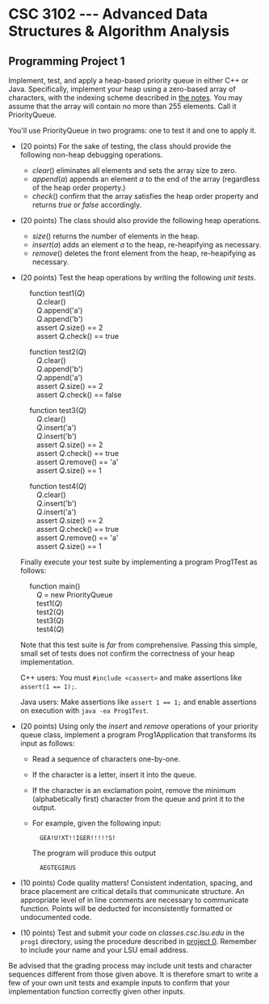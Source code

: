 # CSC 3102 --- Advanced Data Structures & Algorithm Analysis

## Programming Project 1

Implement, test, and apply a heap-based priority queue in either C++ or Java. Specifically, implement your heap using a zero-based array of characters, with the indexing scheme described in [the notes](topic5.html). You may assume that the array will contain no more than 255 elements. Call it PriorityQueue.

You'll use PriorityQueue in two programs: one to test it and one to apply it.

- (20 points) For the sake of testing, the class should provide the following non-heap debugging operations.

	- *clear*() eliminates all elements and sets the array size to zero.
	- *append*($a$) appends an element $a$ to the end of the array (regardless of the heap order property.)
	- *check*() confirm that the array satisfies the heap order property and returns *true* or *false* accordingly.

- (20 points) The class should also provide the following heap operations.

	- *size*() returns the number of elements in the heap.
	- *insert*($a$) adds an element $a$ to the heap, re-heapifying as necessary.
	- *remove*() deletes the front element from the heap, re-heapifying as necessary.

- (20 points) Test the heap operations by writing the following *unit tests*.

	&emsp; function test1(*Q*)  
	&emsp;&emsp; *Q*.clear()  
	&emsp;&emsp; *Q*.append('a')  
	&emsp;&emsp; *Q*.append('b')  
	&emsp;&emsp; assert *Q*.size() == 2  
	&emsp;&emsp; assert *Q*.check() == true  

	&emsp; function test2(*Q*)  
	&emsp;&emsp; *Q*.clear()  
	&emsp;&emsp; *Q*.append('b')  
	&emsp;&emsp; *Q*.append('a')  
	&emsp;&emsp; assert *Q*.size() == 2  
	&emsp;&emsp; assert *Q*.check() == false  

	&emsp; function test3(*Q*)  
	&emsp;&emsp; *Q*.clear()  
	&emsp;&emsp; *Q*.insert('a')  
	&emsp;&emsp; *Q*.insert('b')  
	&emsp;&emsp; assert *Q*.size() == 2  
	&emsp;&emsp; assert *Q*.check() == true  
	&emsp;&emsp; assert *Q*.remove() == 'a'  
	&emsp;&emsp; assert *Q*.size() == 1  

	&emsp; function test4(*Q*)  
	&emsp;&emsp; *Q*.clear()  
	&emsp;&emsp; *Q*.insert('b')  
	&emsp;&emsp; *Q*.insert('a')  
	&emsp;&emsp; assert *Q*.size() == 2  
	&emsp;&emsp; assert *Q*.check() == true  
	&emsp;&emsp; assert *Q*.remove() == 'a'  
	&emsp;&emsp; assert *Q*.size() == 1  

	Finally execute your test suite by implementing a program Prog1Test as follows:

	&emsp; function main()  
	&emsp;&emsp; *Q* = new PriorityQueue  
	&emsp;&emsp; test1(*Q*)  
	&emsp;&emsp; test2(*Q*)  
	&emsp;&emsp; test3(*Q*)  
	&emsp;&emsp; test4(*Q*)  

	Note that this test suite is *far* from comprehensive. Passing this simple, small set of tests does not confirm the correctness of your heap implementation.

	C++ users: You must `#include <cassert>` and make assertions like `assert(1 == 1);`.

	Java users: Make assertions like `assert 1 == 1;` and enable assertions on execution with `java -ea Prog1Test`.

- (20 points) Using only the *insert* and *remove* operations of your priority queue class, implement a program Prog1Application that transforms its input as follows:

	- Read a sequence of characters one-by-one.

	- If the character is a letter, insert it into the queue.

	- If the character is an exclamation point, remove the minimum (alphabetically first) character from the queue and print it to the output.

	- For example, given the following input:

			GEA!U!XT!!IGER!!!!!S!

		The program will produce this output

			AEGTEGIRUS

- (10 points) Code quality matters! Consistent indentation, spacing, and brace placement are critical details that communicate structure. An appropriate level of in line comments are necessary to communicate function. Points will be deducted for inconsistently formatted or undocumented code.

- (10 points) Test and submit your code on *classes.csc.lsu.edu* in the `prog1` directory, using the procedure described in [project 0](project0.html). Remember to include your name and your LSU email address.

Be advised that the grading process may include unit tests and character sequences different from those given above. It is therefore smart to write a few of your own unit tests and example inputs to confirm that your implementation function correctly given other inputs.
